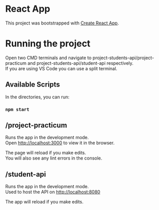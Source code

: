 # React App

This project was bootstrapped with [Create React App](https://github.com/facebook/create-react-app).

# Running the project

Open two CMD terminals and navigate to project-students-api/project-practicum and project-students-api/student-api respectively.\
If you are using VS Code you can use a split terminal.

## Available Scripts

In the directories, you can run:

### `npm start`

## /project-practicum
Runs the app in the development mode.\
Open [http://localhost:3000](http://localhost:3000) to view it in the browser.

The page will reload if you make edits.\
You will also see any lint errors in the console.

## /student-api
Runs the app in the development mode.\
Used to host the API on [http://localhost:8080](http://localhost:8080)

The app will reload if you make edits.
